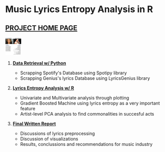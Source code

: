 # Music Lyrics Entropy Analysis in R

## [PROJECT HOME PAGE](https://carlosfg97.github.io/MusicLyricEntropy/)
<img src="https://raw.githubusercontent.com/carlosfg97/MusicLyricEntropy/main/img/fig1.jpg" alt="drawing" width="50"/>

1. **[Data Retrieval w/ Python](https://github.com/carlosfg97/MusicLyricEntropy/blob/main/Py%20-%20SpotiPy%20and%20Genius%2017K%20Songs%20and%20Lyrics%20Retrieval.ipynb)**
    * Scrapping Spotify's Database using Spotipy library
    * Scrapping Genius's lyrics Database using LyricsGenius library


2. **[Lyrics Entropy Analysis w/ R](https://carlosfg97.github.io/MusicLyricEntropy/MusicLyricsEntropy.html)**
    * Univariate and Multivariate analysis through plotting
    * Gradient Boosted Machine using lyrics entropy as a very important feature
    * Artist-level PCA analysis to find commonalities in succesful acts

3. **[Final Written Report](https://mcgill-my.sharepoint.com/:b:/g/personal/carlos_fabbrigarcia_mail_mcgill_ca/EWUjxnNBL7hPh4E6KVxkHSwBDk_gop9DDhhM-5M2kuXBgg?e=dbFATD)**
    * Discussions of lyrics preprocessing 
    * Discussion of visualizations
    * Results, conclussions and recommendations for music industry
